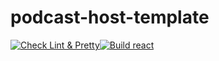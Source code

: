 # podcast-host-template
[![Check Lint & Pretty](https://github.com/gardeurQ/ask-template/actions/workflows/check_lint.yml/badge.svg)](https://github.com/gardeurQ/ask-template/actions/workflows/check_lint.yml)[![Build react](https://github.com/gardeurQ/ask-template/actions/workflows/react.yml/badge.svg)](https://github.com/gardeurQ/ask-template/actions/workflows/react.yml)


